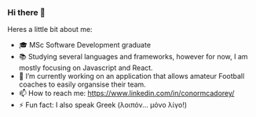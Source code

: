 ### Hi there 👋

Heres a little bit about me:

- 🎓 MSc Software Development graduate 
- 📚 Studying several languages and frameworks, however for now, I am mostly focusing on Javascript and React. 
- 📱 I’m currently working on an application that allows amateur Football coaches to easily organsise their team. 
- 📫 How to reach me: https://www.linkedin.com/in/conormcadorey/
- ⚡ Fun fact: I also speak Greek (λοιπόν... μόνο λίγο!)

